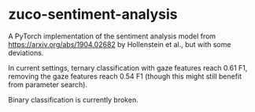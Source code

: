 # zuco-sentiment-analysis

A PyTorch implementation of the sentiment analysis model from https://arxiv.org/abs/1904.02682 by Hollenstein et al., but with some deviations.

In current settings, ternary classification with gaze features reach 0.61 F1, removing the gaze features reach 0.54 F1 (though this might still benefit from parameter search).

Binary classification is currently broken.
